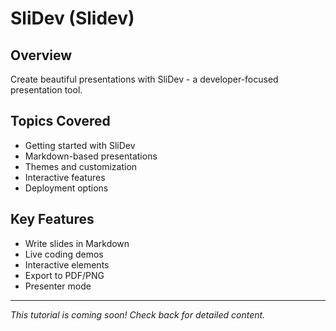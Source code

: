 # SliDev (Slidev)

## Overview
Create beautiful presentations with SliDev - a developer-focused presentation tool.

## Topics Covered
- Getting started with SliDev
- Markdown-based presentations
- Themes and customization
- Interactive features
- Deployment options

## Key Features
- Write slides in Markdown
- Live coding demos
- Interactive elements
- Export to PDF/PNG
- Presenter mode

---

*This tutorial is coming soon! Check back for detailed content.*
